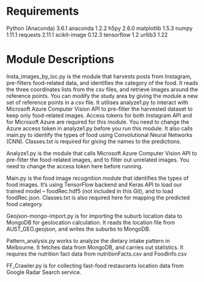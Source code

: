 # Requirements

Python	(Anaconda)	3.6.1
anaconda 		        1.2.2
h5py			          2.6.0
matplotlib		      1.5.3
numpy			          1.11.1
requests		        2.11.1
scikit-image		    0.12.3
tensorflow		      1.2
urllib3			        1.22

# Module Descriptions

Insta_images_by_loc.py is the module that harvests posts from Instagram, pre-filters food-related data, and identifies the category of the food. It reads the three coordinates lists from the csv files, and retrieve images around the reference points. You can modify the study area by giving the module a new set of reference points in a csv file. It utilises analyze1.py to interact with Microsoft Azure Computer Vision API to pre-filter the harvested dataset to keep only food-related images. Access tokens for both Instagram API and for Microsoft Azure are required for this module. You need to change the Azure access token in analyze1.py before you run this module. It also calls main.py to identify the types of food using Convolutional Neural Networks (CNN). Classes.txt is required for giving the names to the predictions. 

Analyze1.py is the module that calls Microsoft Azure Computer Vision API to pre-filter the food-related images, and to filter out unrelated images. You need to change the access token here before running.

Main.py is the food image recognition module that identifies the types of food images. It’s using TensorFlow backend and Keras API to load our trained model – foodRec.hdf5 (not included in this Git), and to load foodRec.json. Classes.txt is also required here for mapping the predicted food category.

Geojson-mongo-import.py is for importing the suburb location data to MongoDB for geolocation calculation. It reads the location file from AUST_GEO.geojson, and writes the suburbs to MongoDB.

Pattern_analysis.py works to analyze the dietary intake pattern in Melbourne. It fetches data from MongoDB, and carries out statistics. It requires the nutrition fact data from nutritionFacts.csv and FoodInfo.csv

FF_Crawler.py is for collecting fast-food restaurants location data from Google Radar Search service.

